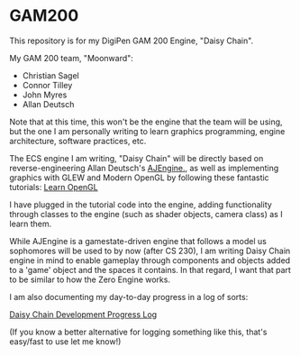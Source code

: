 # GAM200

This repository is for my DigiPen GAM 200 Engine, "Daisy Chain". 

My GAM 200 team, "Moonward":
- Christian Sagel
- Connor Tilley
- John Myres
- Allan Deutsch

Note that at this time, this won't be the engine that the team will be using, but the one I am personally writing to learn graphics programming, engine architecture, software practices, etc.

The ECS engine I am writing, "Daisy Chain" will be directly based on reverse-engineering Allan Deutsch's [AJEngine.](https://github.com/Masstronaut/aljeengine), as well as implementing graphics with GLEW and Modern OpenGL by following these fantastic tutorials: [Learn OpenGL](http://learnopengl.com/)

I have plugged in the tutorial code into the engine, adding functionality through classes to the engine 
(such as shader objects, camera class) as I learn them. 

While AJEngine is a gamestate-driven engine that follows a model us sophomores will be used to by now (after CS 230), I am writing Daisy Chain engine in mind to enable gameplay through components and objects added to a 'game' object and the spaces it contains. In that regard, I want that part to be similar to how the Zero Engine works. 

I am also documenting my day-to-day progress in a log of sorts:

[Daisy Chain Development Progress Log](https://docs.google.com/spreadsheets/d/1owN00AVVGzIan5TGH_BJrXHaZ0YIHjNjQBijRDP-hFw/edit?usp=sharing)

(If you know a better alternative for logging something like this, that's easy/fast to use let me know!)

